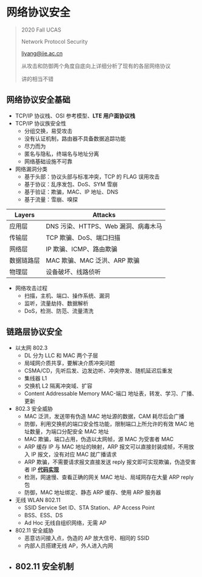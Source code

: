 # 网络协议安全

> 2020 Fall UCAS 
> 
> Network Protocol Security
> 
> liyang@iie.ac.cn
> 
> 从攻击和防御两个角度自底向上详细分析了现有的各层网络协议
> 
> 讲的相当不错

## 网络协议安全基础

- TCP/IP 协议栈、OSI 参考模型、**LTE 用户面协议栈**
- TCP/IP 协议族安全性
  - 分组交换，易受攻击
  - 没有认证机制，路由器不具备数据追踪功能
  - 尽力而为
  - 匿名与隐私，终端名与地址分离
  - 网络基础设施不可靠
- 网络漏洞分类
  - 基于头部：协议头部与标准冲突，TCP 的  FLAG 误用攻击
  - 基于协议：乱序发包、DoS、SYM 雪崩
  - 基于验证：欺骗，MAC、IP 地址、DNS
  - 基于流量：雪崩、嗅探

| Layers     | Attacks                             |
| ---------- | ----------------------------------- |
| 应用层     | DNS 污染、HTTPS、Web 漏洞、病毒木马 |
| 传输层     | TCP 欺骗、DoS、端口扫描             |
| 网络层     | IP 欺骗、ICMP、路由欺骗             |
| 数据链路层 | MAC 欺骗、MAC 泛洪、ARP 欺骗        |
| 物理层     | 设备破坏、线路侦听                  |

- 网络攻击过程
  - 扫描，主机、端口、操作系统、漏洞
  - 监听，流量劫持、数据解析
  - DoS，检测、防范、流量清洗

## 链路层协议安全

- 以太网 802.3
  - DL 分为 LLC 和 MAC 两个子层
  - 局域网介质共享，要解决介质冲突问题
  - CSMA/CD，先听后发、边发边听、冲突停发、随机延迟后重发
  - 集线器 L1
  - 交换机 L2 隔离冲突域、扩容
  - Content Addressable Memory MAC-端口 地址表，转发、学习、广播、更新
- 802.3 安全威胁
  - MAC 泛洪，发送带有伪造 MAC 地址源的数据，CAM 耗尽后会广播
  - 防御，利用交换机的端口安全性功能，限制端口上所允许的有效 MAC 地址数量，为端口分配安全 MAC 地址
  - MAC 欺骗，端口占用，伪造以太网帧，源 MAC 为受害者 MAC
  - ARP 缓存 IP 与 MAC 地址的映射，ARP 报文可以直接封装成帧，不用放入 IP 报文，没有对应 MAC 就广播请求
  - ARP 欺骗，不需要请求报文直接发送 reply 报文即可实现欺骗，伪造受害者 IP [**代码实现**](https://www.freebuf.com/articles/network/210852.html)
  - 检测，网速慢、查看正确的网关 MAC 地址、局域网存在大量 ARP reply 包
  - 防御，MAC 地址绑定、静态 ARP 缓存、使用 ARP 服务器
- 无线 WLAN 802.11
  - SSID Service Set ID、STA Station、AP Access Point
  - BSS、ESS、DS
  - Ad Hoc 无线自组织网络，无需 AP
- 802.11 安全威胁
  - 恶意访问接入点，伪造的 AP 放大信号、相同的 SSID
  - 内部人员搭建无线 AP，外人进入内网
- 802.11 安全机制
  - 

